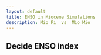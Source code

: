 ```yaml
---
layout: default
title: ENSO in Miocene Simulations
description: Mio_Pi  vs  Mio_Mio
---
```

## Decide ENSO index
